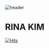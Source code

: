 <!---
KIMRINA/KIMRINA is a ✨ special ✨ repository because its `README.md` (this file) appears on your GitHub profile.
You can click the Preview link to take a look at your changes.
--->

![header](https://capsule-render.vercel.app/api?type=waving&color=auto&height=300&section=header&text=린아의%20github%20&fontSize=90)

# RINA KIM
[![Hits](https://hits.seeyoufarm.com/api/count/incr/badge.svg?url=https%3A%2F%2Fgithub.com%2FKIMRINA%2Fhit-counter&count_bg=%23ECBDFF&title_bg=%23FF6CFD&icon=googlefit.svg&icon_color=%23FFFFFF&title=hits&edge_flat=false)](https://hits.seeyoufarm.com)

<br>




